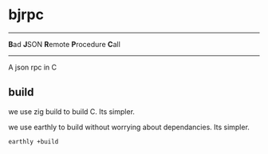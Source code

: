 # bjrpc

---

**B**ad **J**SON **R**emote **P**rocedure **C**all

---

A json rpc in C

## build

we use zig build to build C. Its simpler.

we use earthly to build without worrying about dependancies. Its simpler.

```sh
earthly +build
```
